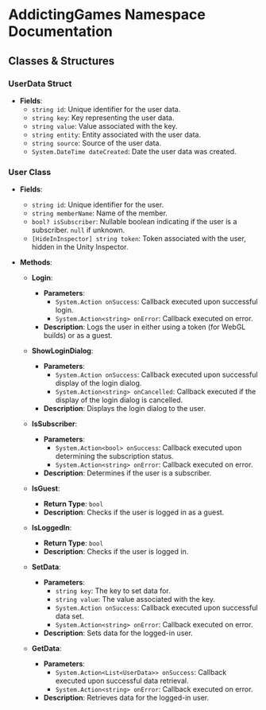 # AddictingGames Namespace Documentation

## Classes & Structures

### UserData Struct

- **Fields**:
  - `string id`: Unique identifier for the user data.
  - `string key`: Key representing the user data.
  - `string value`: Value associated with the key.
  - `string entity`: Entity associated with the user data.
  - `string source`: Source of the user data.
  - `System.DateTime dateCreated`: Date the user data was created.

### User Class

- **Fields**:
  - `string id`: Unique identifier for the user.
  - `string memberName`: Name of the member.
  - `bool? isSubscriber`: Nullable boolean indicating if the user is a subscriber. `null` if unknown.
  - `[HideInInspector] string token`: Token associated with the user, hidden in the Unity Inspector.

- **Methods**:
  - **Login**:
    - **Parameters**:
      - `System.Action onSuccess`: Callback executed upon successful login.
      - `System.Action<string> onError`: Callback executed on error.
    - **Description**: Logs the user in either using a token (for WebGL builds) or as a guest.

  - **ShowLoginDialog**:
    - **Parameters**:
      - `System.Action onSuccess`: Callback executed upon successful display of the login dialog.
      - `System.Action<string> onCancelled`: Callback executed if the display of the login dialog is cancelled.
    - **Description**: Displays the login dialog to the user.

  - **IsSubscriber**:
    - **Parameters**:
      - `System.Action<bool> onSuccess`: Callback executed upon determining the subscription status.
      - `System.Action<string> onError`: Callback executed on error.
    - **Description**: Determines if the user is a subscriber.

  - **IsGuest**:
    - **Return Type**: `bool`
    - **Description**: Checks if the user is logged in as a guest.

  - **IsLoggedIn**:
    - **Return Type**: `bool`
    - **Description**: Checks if the user is logged in.

  - **SetData**:
    - **Parameters**:
      - `string key`: The key to set data for.
      - `string value`: The value associated with the key.
      - `System.Action onSuccess`: Callback executed upon successful data set.
      - `System.Action<string> onError`: Callback executed on error.
    - **Description**: Sets data for the logged-in user.

  - **GetData**:
    - **Parameters**:
      - `System.Action<List<UserData>> onSuccess`: Callback executed upon successful data retrieval.
      - `System.Action<string> onError`: Callback executed on error.
    - **Description**: Retrieves data for the logged-in user.
